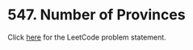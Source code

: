 # 547. Number of Provinces

Click [here](https://leetcode.com/problems/number-of-provinces/description/)
for the LeetCode problem statement.
